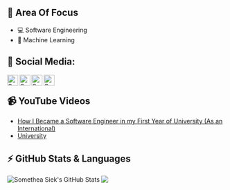 ## 🧠 Area Of Focus

- 💻 Software Engineering
- 🤖 Machine Learning

## 📰 Social Media:

[<img align="left" alt="Somethea Siek | LinkedIn" width="25px" src="https://cdn.jsdelivr.net/npm/simple-icons@v3/icons/linkedin.svg" />][linkedin]
[<img align="left" alt="Somethea Siek | YouTube" width="25px" src="https://cdn.jsdelivr.net/npm/simple-icons@v3/icons/youtube.svg" />][youtube]
[<img align="left" alt="Somethea Siek | Instagram" width="25px" src="https://cdn.jsdelivr.net/npm/simple-icons@v3/icons/instagram.svg" />][instagram]
[<img align="left" alt="Somethea Siek | Facebook" width="25px" src="https://cdn.jsdelivr.net/npm/simple-icons@v3/icons/facebook.svg" />][facebook]

<br>

## 📹 YouTube Videos

<!-- YOUTUBE:START -->
- [How I Became a Software Engineer in my First Year of University (As an International)](https://www.youtube.com/watch?v=Ic5gBXGjkuw)
- [University](https://www.youtube.com/watch?v=1rU3m_zOvVg)
<!-- YOUTUBE:END -->

## ⚡ GitHub Stats & Languages

<img align="center" src="https://github-readme-stats.vercel.app/api?username=sometheasiekswx&show_icons=true&include_all_commits=true&count_private=true" alt="Somethea Siek's GitHub Stats" />
<img align="center" src="https://github-readme-stats.vercel.app/api/top-langs/?username=sometheasiekswx&layout=compact" />

[linkedin]: https://www.linkedin.com/in/sometheasiek/
[youtube]: https://www.youtube.com/channel/UC7axd1HuwGRrcFL5bKG9niQ
[instagram]: https://www.instagram.com/sometheasiekswx2/
[facebook]: https://www.facebook.com/sometheasiekswx
